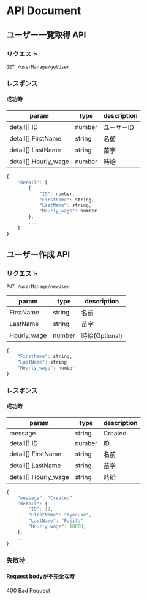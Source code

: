 # API Document

## ユーザー一覧取得 API

### リクエスト

```
GET /userManage/getUser
```

### レスポンス

#### 成功時

| param                 | type   | description |
| --------------------- | ------ | ----------- |
| detail[].ID           | number | ユーザーID    |
| detail[].FirstName    | string | 名前         |
| detail[].LastName     | string | 苗字         |
| detail[].Hourly_wage  | number | 時給         |

```javascript
{
    "detail": [
        {
            "ID": number,
            "FirstName": string,
            "LastName": string,
            "Hourly_wage": number
        },
        ...
    ]
}
```

## ユーザー作成 API

### リクエスト

```
PUT /userManage/newUser
```

| param       | type   | description   |
| ----------- | ------ | -----------   |
| FirstName   | string | 名前           |
| LastName    | string | 苗字           |
| Hourly_wage | number | 時給(Optional) |


```javascript
{
    "FirstName": string,
    "LastName": string
    "Hourly_wage": number
}
```

### レスポンス

#### 成功時

| param               | type   | description |
| ------------------- | ------ | ----------- |
| message             | string | Created     |
| detail[].ID         | number | ID          |
| detail[].FirstName  | string | 名前         |
| detail[].LastName   | string | 苗字         |
| detail[].Hourly_wage| string | 時給         |


```javascript
{
    "message": "Created"
    "detail": {
        "ID": 12,
        "FirstName": "Kyosuke",
        "LastName": "Fujita"
        "Hourly_wage": 10000,
    },
    ...
}
```

### 失敗時

#### Request bodyが不完全な時

400 Bad Request
